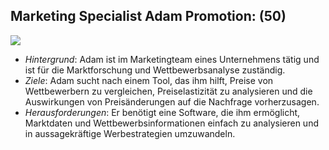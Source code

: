 ## Marketing Specialist Adam Promotion: (50)

![](https://cssh.northeastern.edu/wp-content/uploads/2017/07/Adam-Hosein-Headshot-05-scaled-600x800-c-default.jpg)

* _Hintergrund_: Adam ist im Marketingteam eines Unternehmens tätig und ist für die Marktforschung und Wettbewerbsanalyse zuständig.
* _Ziele_: Adam sucht nach einem Tool, das ihm hilft, Preise von Wettbewerbern zu vergleichen, Preiselastizität zu analysieren und die Auswirkungen von Preisänderungen auf die Nachfrage vorherzusagen.
* _Herausforderungen_: Er benötigt eine Software, die ihm ermöglicht, Marktdaten und Wettbewerbsinformationen einfach zu analysieren und in aussagekräftige Werbestrategien umzuwandeln.